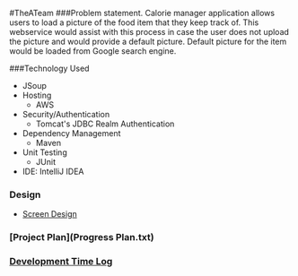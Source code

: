 #TheATeam
###Problem statement.
Calorie manager application allows users to load a picture of the food 
item that they keep track of. This webservice would assist with this process 
in case the user does not upload the picture and would provide a default picture. 
Default picture for the item would be loaded from Google search engine.

###Technology Used
* JSoup
* Hosting
  * AWS
* Security/Authentication
  * Tomcat's JDBC Realm Authentication
* Dependency Management
  * Maven
* Unit Testing
  * JUnit
* IDE: IntelliJ IDEA

### Design
* [Screen Design](DesignDocuments/Screens.md)
### [Project Plan](Progress Plan.txt)
### [Development Time Log](Log.txt)